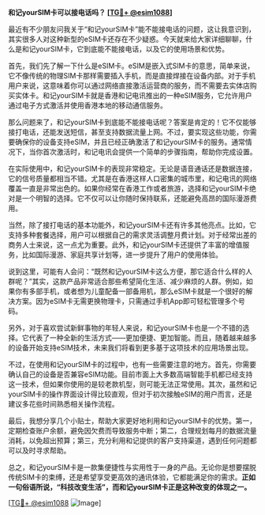 **和记yourSIM卡可以接电话吗？ [[TG💪+ @esim1088](https://t.me/s/esim1088)]**

最近有不少朋友问我关于“和记yourSIM卡”能不能接电话的问题，这让我意识到，其实很多人对这种新型的eSIM卡还存在不少疑惑。今天就来给大家详细聊聊，什么是和记yourSIM卡，它到底能不能接电话，以及它的使用场景和优势。

首先，我们先了解一下什么是eSIM卡。eSIM是嵌入式SIM卡的意思，简单来说，它不像传统的物理SIM卡那样需要插入手机，而是直接焊接在设备内部。对于手机用户来说，这意味着你可以通过网络直接激活运营商的服务，而不需要去实体店购买实体卡。和记yourSIM卡就是香港和记电讯推出的一种eSIM服务，它允许用户通过电子方式激活并使用香港本地的移动通信服务。

那么问题来了，和记yourSIM卡到底能不能接电话呢？答案是肯定的！它不仅能够接打电话，还能发送短信，甚至支持数据流量上网。不过，要实现这些功能，你需要确保你的设备支持eSIM，并且已经正确激活了和记yourSIM卡的服务。通常情况下，当你首次激活时，和记电讯会提供一个简单的步骤指南，帮助你完成设置。

在实际使用中，和记yourSIM卡的表现非常稳定。无论是语音通话还是数据连接，它的信号质量都相当不错。尤其是在香港这样人口密集的城市里，和记电讯的网络覆盖一直是非常出色的。如果你经常在香港工作或者旅游，选择和记yourSIM卡绝对是一个明智的选择。它不仅可以让你随时保持联系，还能避免高昂的国际漫游费用。

当然，除了接打电话的基本功能外，和记yourSIM卡还有许多其他亮点。比如，它支持多种套餐选择，用户可以根据自己的需求灵活调整月费计划。对于经常出差的商务人士来说，这一点尤为重要。此外，和记yourSIM卡还提供了丰富的增值服务，比如国际漫游、家庭共享计划等，进一步提升了用户的使用体验。

说到这里，可能有人会问：“既然和记yourSIM卡这么方便，那它适合什么样的人群呢？”其实，这款产品非常适合那些希望简化生活、减少麻烦的人群。例如，如果你有多部手机，或者想为儿童配备一部备用机，那么eSIM卡就是一个很好的解决方案。因为eSIM卡无需更换物理卡，只需通过手机App即可轻松管理多个号码。

另外，对于喜欢尝试新鲜事物的年轻人来说，和记yourSIM卡也是一个不错的选择。它代表了一种全新的生活方式——更加便捷、更加智能。而且，随着越来越多的设备开始支持eSIM技术，未来我们将看到更多基于这项技术的应用场景出现。

不过，在使用和记yourSIM卡的过程中，也有一些需要注意的地方。首先，你需要确认自己的设备是否兼容eSIM功能。目前市面上大多数高端智能手机都已经支持这一技术，但如果你使用的是较老款机型，则可能无法正常使用。其次，虽然和记yourSIM卡的操作界面设计得比较直观，但对于初次接触eSIM的用户而言，还是建议多花些时间熟悉相关操作流程。

最后，我想分享几个小贴士，帮助大家更好地利用和记yourSIM卡的优势。第一，定期检查账户余额，避免因欠费而导致服务中断；第二，合理规划每月的数据流量消耗，以免超出预算；第三，充分利用和记提供的客户支持渠道，遇到任何问题都可以及时寻求帮助。

总之，和记yourSIM卡是一款集便捷性与实用性于一身的产品。无论你是想要摆脱传统SIM卡的束缚，还是希望享受更高效的通讯体验，它都能满足你的需求。**正如一句俗语所说，“科技改变生活”，而和记yourSIM卡正是这种改变的体现之一。**

[[TG💪+ @esim1088](https://t.me/s/esim1088) ![Image](https://i.postimg.cc/4NQfJmqS/Snipaste-2025-05-13-00-14-12.png)]